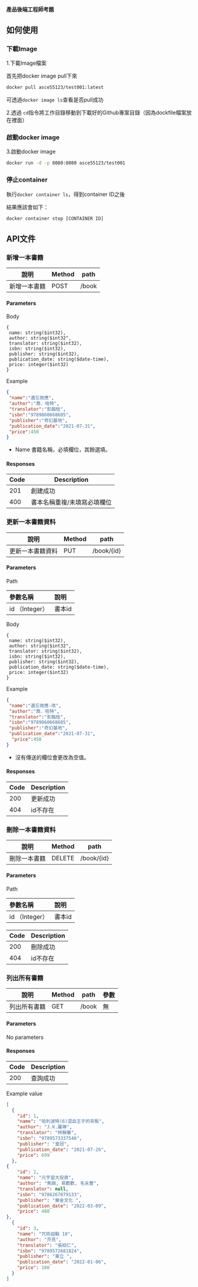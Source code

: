 #### 產品後端工程師考題



## 如何使用

### 下載Image

1.下載Image檔案

首先把docker image pull下來

```bash
docker pull asce55123/test001:latest
```

可透過`docker image ls`查看是否pull成功



2.透過 `cd`指令將工作目錄移動到下載好的Github專案目錄（因為dockfile檔案放在裡面）

### 啟動docker image

3.啟動docker image

```bash
docker run -d -p 8080:8080 asce55123/test001
```



### 停止container

執行`docker container ls`，得到container ID之後

結果應該會如下：

```bash
docker container stop [CONTAINER ID]
```



## API文件



### 新增一本書籍

| 說明         | Method | path  |
| ------------ | ------ | ----- |
| 新增一本書籍 | POST   | /book |

#### Parameters

Body

```
{
 name: string($int32),
 author: string($int32",
 translator: string($int32),
 isbn: string($int32),
 publisher: string($int32),
 publication_date: string($date-time),
 price:	integer($int32)
}
```

Example

```json
{
 "name":"遺忘效應",
 "author":"喬．哈特",
 "translator":"彭臨桂",
 "isbn":"9789860668605",
 "publisher":"奇幻基地",
 "publication_date":"2021-07-31",
 "price":450
}
```

- Name 書籍名稱，必填欄位，其餘選填。



#### Responses

| Code | Description                 |
| ---- | --------------------------- |
| 201  | 創建成功                    |
| 400  | 書本名稱重複/未填寫必填欄位 |





### 更新一本書籍資料

| 說明             | Method | path       |
| ---------------- | ------ | ---------- |
| 更新一本書籍資料 | PUT    | /book/{id} |

#### Parameters

Path

| 參數名稱       | 說明   |
| :------------- | :----- |
| id （Integer） | 書本id |

Body

```
{
 name: string($int32),
 author: string($int32",
 translator: string($int32),
 isbn: string($int32),
 publisher: string($int32),
 publication_date: string($date-time),
 price:	integer($int32)
}
```

Example

```json
{
 "name":"遺忘效應-改",
 "author":"喬．哈特",
 "translator":"彭臨桂",
 "isbn":"9789860668605",
 "publisher":"奇幻基地",
 "publication_date":"2021-07-31",
  "price":450
}
```

- 沒有傳送的欄位會更改為空值。

#### Responses

| Code | Description |
| ---- | ----------- |
| 200  | 更新成功    |
| 404  | id不存在    |



### 刪除一本書籍資料

| 說明         | Method | path       |
| ------------ | ------ | ---------- |
| 刪除一本書籍 | DELETE | /book/{id} |

#### Parameters

Path

| 參數名稱       | 說明   |
| :------------- | :----- |
| id （Integer） | 書本id |

#### 

| Code | Description |
| ---- | ----------- |
| 200  | 刪除成功    |
| 404  | id不存在    |



### 列出所有書籍

| 說明         | Method | path  | 參數 |
| ------------ | ------ | ----- | ---- |
| 列出所有書籍 | GET    | /book | 無   |



#### Parameters

No parameters

#### Responses

| Code | Description |
| ---- | ----------- |
| 200  | 查詢成功    |

Example value

```json
[
  {
    "id": 1,
    "name": "哈利波特(6)混血王子的背叛",
    "author": "J.K.羅琳",
    "translator": "林靜華",
    "isbn": "9789573337546",
    "publisher": "皇冠",
    "publication_date": "2021-07-26",
    "price": 699
  },
{
    "id": 2,
    "name": "元宇宙大投資",
    "author": "焦娟, 易歡歡, 毛永豐",
    "translator": null,
    "isbn": "9786267079133",
    "publisher": "樂金文化 ",
    "publication_date": "2022-03-09",
    "price": 480
},
  {
    "id": 3,
    "name": "咒術迴戰 18",
    "author": "芥見",
    "translator": "張紹仁",
    "isbn": "9789572681824",
    "publisher": "東立 ",
    "publication_date": "2022-01-06",
    "price": 100
  }
]
```